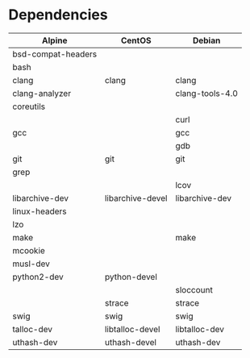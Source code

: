 # Dependencies

| Alpine                            | CentOS                       | Debian                           |
| --------------------------------- | ---------------------------- | ---------------------------------|
| bsd-compat-headers                |                              |                                  |
| bash                              |                              |                                  |
| clang                             | clang                        | clang                            |
| clang-analyzer                    |                              | clang-tools-4.0                  |
| coreutils                         |                              |                                  |
|                                   |                              | curl                             |
| gcc                               |                              | gcc                              |
|                                   |                              | gdb                              |
| git                               | git                          | git                              |
| grep                              |                              |                                  |
|                                   |                              | lcov                             |
| libarchive-dev                    | libarchive-devel             | libarchive-dev                   |
| linux-headers                     |                              |                                  |
| lzo                               |                              |                                  |
| make                              |                              | make                             |
| mcookie                           |                              |                                  |
| musl-dev                          |                              |                                  |
| python2-dev                       | python-devel                 |                                  |
|                                   |                              | sloccount                        |
|                                   | strace                       | strace                           |
| swig                              | swig                         | swig                             |
| talloc-dev                        | libtalloc-devel              | libtalloc-dev                    |
| uthash-dev                        | uthash-devel                 | uthash-dev                       |

[alpine-ref]: https://alpinelinux.org
[centos-ref]: https://centos.org
[debian-ref]: https://www.debian.org
